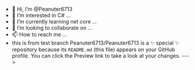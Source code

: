 - 👋 Hi, I’m @Peanuter6713
- 👀 I’m interested in C# ...
- 🌱 I’m currently learning net core ...
- 💞️ I’m looking to collaborate on ...
- 📫 How to reach me ...
- this is from test branch
Peanuter6713/Peanuter6713 is a ✨ special ✨ repository because its `README.md` (this file) appears on your GitHub profile.
You can click the Preview link to take a look at your changes.
--->
